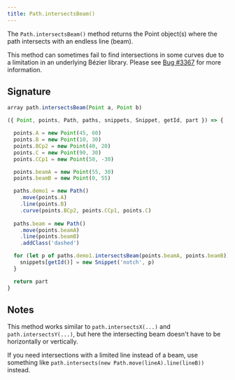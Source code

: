 ```yaml
---
title: Path.intersectsBeam()
---
```


The `Path.intersectsBeam()` method returns the Point object(s) where the path
intersects with an endless line (beam).

<Warning>

This method can sometimes fail to find intersections in some curves
due to a limitation in an underlying Bézier library.
Please see [Bug #3367](https://github.com/freesewing/freesewing/issues/3367)
for more information.

</Warning>

## Signature

```js
array path.intersectsBeam(Point a, Point b)
```

<Example caption="Example of the Path.intersectsBeam() method">

```js
({ Point, points, Path, paths, snippets, Snippet, getId, part }) => {

  points.A = new Point(45, 60)
  points.B = new Point(10, 30)
  points.BCp2 = new Point(40, 20)
  points.C = new Point(90, 30)
  points.CCp1 = new Point(50, -30)

  points.beamA = new Point(55, 30)
  points.beamB = new Point(0, 55)

  paths.demo1 = new Path()
    .move(points.A)
    .line(points.B)
    .curve(points.BCp2, points.CCp1, points.C)
    
  paths.beam = new Path()
    .move(points.beamA)
    .line(points.beamB)
    .addClass('dashed')

  for (let p of paths.demo1.intersectsBeam(points.beamA, points.beamB)) {
    snippets[getId()] = new Snippet('notch', p)
  }

  return part
}
```
</Example>


## Notes

This method works similar to `path.intersectsX(...)` and `path.intersectsY(...)`,
but here the intersecting beam doesn't have to be horizontally or vertically.

If you need intersections with a limited line instead of a beam, 
use something like `path.intersects(new Path.move(lineA).line(lineB))` instead.
